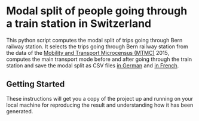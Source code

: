 # Modal split of people going through a train station in Switzerland
This python script computes the modal split of trips going through Bern railway station. It selects the trips going through Bern railway station from the data of the <a href="https://www.are.admin.ch/mtmc">Mobility and Transport Microcensus (MTMC)</a> 2015, computes the main transport mode before and after going through the train station and save the modal split as CSV files <a href="https://github.com/antonindanalet/modal-split-in-train-stations/blob/master/data/output/modal_split_in_Bern_station_DE.csv">in German</a> and <a href="https://github.com/antonindanalet/modal-split-in-train-stations/blob/master/data/output/modal_split_in_Bern_station_FR.csv">in French</a>.

## Getting Started

These instructions will get you a copy of the project up and running on your local machine for reproducing the result and understanding how it has been generated.
